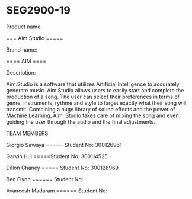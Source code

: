 # SEG2900-19

Product name:

=== Aim.Studio ===== 


Brand name: 

==== AIM ====



Description: 

Aim.Studio is a software that utilizes Artificial Intelligence to accurately generate music. Aim.Studio allows users to easily start 
and complete the production of a song. The user can select their preferences in terms of genre, instruments, rythme and style to target
exactly what their song will transmit. Combining a huge library of sound effects and the power of Machine Learning, Aim. Studio takes care
of mixing the song and even guiding the user through the audio and the final adjustments.

TEAM MEMBERS

Giorgio Sawaya =====      Student No: 300126961

Garvin Hui =====Student No: 300114525

Dillon Chaney =====       Student No: 300128969

Ben Flynn ======           Student No:   

Avaneesh Madaram  ======          Student No:

